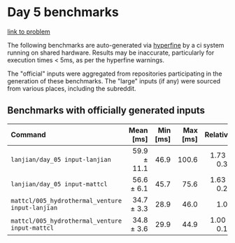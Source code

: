 # Day 5 benchmarks

[link to problem](http://adventofcode.com/2021/day/5)

The following benchmarks are auto-generated via [hyperfine](https://github.com/sharkdp/hyperfine) by a ci system running on shared hardware. Results may be inaccurate, particularly for execution times < 5ms, as per the hyperfine warnings.

The "official" inputs were aggregated from repositories participating in the generation of these benchmarks. The "large" inputs (if any) were sourced from various places, including the subreddit.

## Benchmarks with officially generated inputs
| Command | Mean [ms] | Min [ms] | Max [ms] | Relative |
|:---|---:|---:|---:|---:|
| `lanjian/day_05 input-lanjian` | 59.9 ± 11.1 | 46.9 | 100.6 | 1.73 ± 0.36 |
| `lanjian/day_05 input-mattcl` | 56.6 ± 6.1 | 45.7 | 75.6 | 1.63 ± 0.24 |
| `mattcl/005_hydrothermal_venture input-lanjian` | 34.7 ± 3.3 | 28.9 | 46.0 | 1.00 |
| `mattcl/005_hydrothermal_venture input-mattcl` | 34.8 ± 3.6 | 29.9 | 44.9 | 1.00 ± 0.14 |
